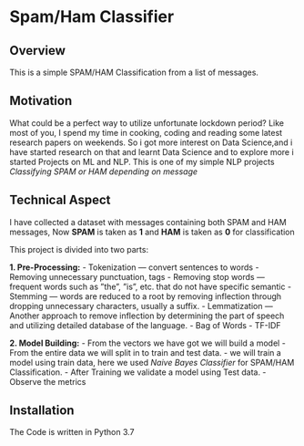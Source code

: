 # Spam/Ham Classifier

## Overview
This is a simple SPAM/HAM Classification from a list of messages.

## Motivation
What could be a perfect way to utilize unfortunate lockdown period? Like most of you, I spend my time in cooking, coding and reading some latest research papers on weekends. So i got more interest on Data Science,and i have started research on that and learnt Data Science and to explore more i started Projects on ML and NLP. This is one of my simple NLP projects *Classifying SPAM or HAM depending on message*

## Technical Aspect

I have collected a dataset with messages containing both SPAM and HAM messages, Now **SPAM** is taken as **1** and **HAM** is taken as **0** for classification

This project is divided into two parts:

**1. Pre-Processing:**
       - Tokenization — convert sentences to words
       - Removing unnecessary punctuation, tags
       - Removing stop words — frequent words such as ”the”, ”is”, etc. that do not have specific semantic
       - Stemming — words are reduced to a root by removing inflection through dropping unnecessary characters, usually a suffix.
       - Lemmatization — Another approach to remove inflection by determining the part of speech and utilizing detailed database of the language.
       - Bag of Words
       - TF-IDF
       
 **2. Model Building:**
       - From the vectors we have got we will build a model
       - From the entire data we will split in to train and test data.
       - we will train a model using train data, here we used *Naive Bayes Classifier* for SPAM/HAM Classification.
       - After Training we validate a model using Test data.
       - Observe the metrics 
             
## Installation  
The Code is written in Python 3.7



